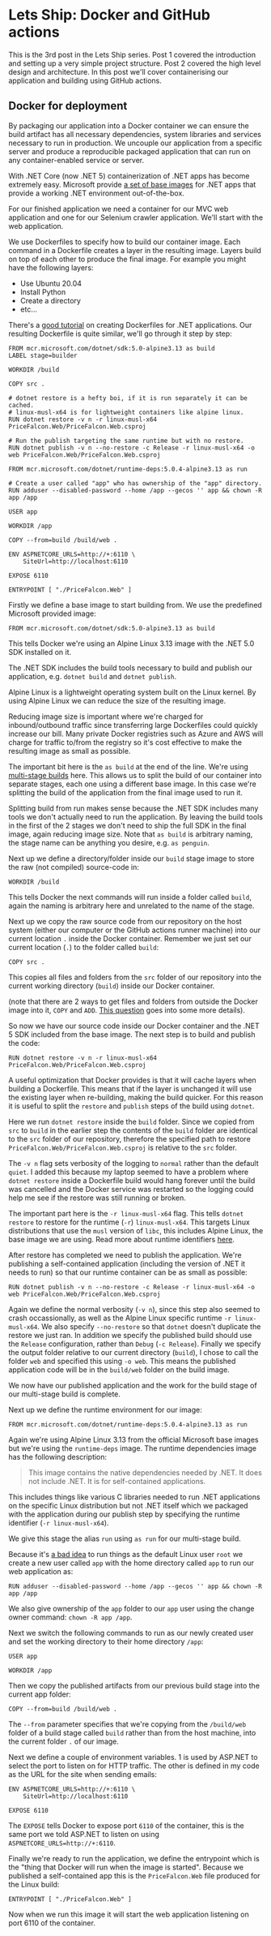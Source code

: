 # Lets Ship: Docker and GitHub actions

This is the 3rd post in the Lets Ship series. Post 1 covered the introduction and setting up a very simple project structure. Post 2 covered the high level design and architecture. In this post we'll cover containerising our application and building using GitHub actions.

## Docker for deployment

By packaging our application into a Docker container we can ensure the build artifact has all necessary dependencies, system libraries and services necessary to run in production. We uncouple our application from a specific server and produce a reproducible packaged application that can run on any container-enabled service or server.

With .NET Core (now .NET 5) containerization of .NET apps has become extremely easy. Microsoft provide [a set of base images](https://hub.docker.com/_/microsoft-dotnet) for .NET apps that provide a working .NET environment out-of-the-box.

For our finished application we need a container for our MVC web application and one for our Selenium crawler application. We'll start with the web application.

We use Dockerfiles to specify how to build our container image. Each command in a Dockerfile creates a layer in the resulting image. Layers build on top of each other to produce the final image. For example you might have the following layers:

- Use Ubuntu 20.04
- Install Python
- Create a directory
- etc...

There's a [good tutorial](https://docs.docker.com/engine/examples/dotnetcore/) on creating Dockerfiles for .NET applications. Our resulting Dockerfile is quite similar, we'll go through it step by step:

```
FROM mcr.microsoft.com/dotnet/sdk:5.0-alpine3.13 as build
LABEL stage=builder

WORKDIR /build

COPY src .

# dotnet restore is a hefty boi, if it is run separately it can be cached.
# linux-musl-x64 is for lightweight containers like alpine linux.
RUN dotnet restore -v n -r linux-musl-x64 PriceFalcon.Web/PriceFalcon.Web.csproj

# Run the publish targeting the same runtime but with no restore.
RUN dotnet publish -v n --no-restore -c Release -r linux-musl-x64 -o web PriceFalcon.Web/PriceFalcon.Web.csproj

FROM mcr.microsoft.com/dotnet/runtime-deps:5.0.4-alpine3.13 as run

# Create a user called "app" who has ownership of the "app" directory.
RUN adduser --disabled-password --home /app --gecos '' app && chown -R app /app

USER app

WORKDIR /app

COPY --from=build /build/web .

ENV ASPNETCORE_URLS=http://+:6110 \
    SiteUrl=http://localhost:6110

EXPOSE 6110

ENTRYPOINT [ "./PriceFalcon.Web" ]
```

Firstly we define a base image to start building from. We use the predefined Microsoft provided image:

```
FROM mcr.microsoft.com/dotnet/sdk:5.0-alpine3.13 as build
```

This tells Docker we're using an Alpine Linux 3.13 image with the .NET 5.0 SDK installed on it.

The .NET SDK includes the build tools necessary to build and publish our application, e.g. `dotnet build` and `dotnet publish`.

Alpine Linux is a lightweight operating system built on the Linux kernel. By using Alpine Linux we can reduce the size of the resulting image.

Reducing image size is important where we're charged for inbound/outbound traffic since transferring large Dockerfiles could quickly increase our bill. Many private Docker registries such as Azure and AWS will charge for traffic to/from the registry so it's cost effective to make the resulting image as small as possible.

The important bit here is the `as build` at the end of the line. We're using [multi-stage builds](https://docs.docker.com/develop/develop-images/multistage-build/) here. This allows us to split the build of our container into separate stages, each one using a different base image. In this case we're splitting the build of the application from the final image used to run it.

Splitting build from run makes sense because the .NET SDK includes many tools we don't actually need to run the application. By leaving the build tools in the first of the 2 stages we don't need to ship the full SDK in the final image, again reducing image size. Note that `as build` is arbitrary naming, the stage name can be anything you desire, e.g. `as penguin`.

Next up we define a directory/folder inside our `build` stage image to store the raw (not compiled) source-code in:

```
WORKDIR /build
```

This tells Docker the next commands will run inside a folder called `build`, again the naming is arbitrary here and unrelated to the name of the stage.

Next up we copy the raw source code from our repository on the host system (either our computer or the GitHub actions runner machine) into our current location `.` inside the Docker container. Remember we just set our current location (`.`) to the folder called `build`:

```
COPY src .
```

This copies all files and folders from the `src` folder of our repository into the current working directory (`build`) inside our Docker container.

(note that there are 2 ways to get files and folders from outside the Docker image into it, `COPY` and `ADD`. [This question](https://stackoverflow.com/questions/24958140/what-is-the-difference-between-the-copy-and-add-commands-in-a-dockerfile) goes into some more details).

So now we have our source code inside our Docker container and the .NET 5 SDK included from the base image. The next step is to build and publish the code:

```
RUN dotnet restore -v n -r linux-musl-x64 PriceFalcon.Web/PriceFalcon.Web.csproj
```

A useful optimization that Docker provides is that it will cache layers when building a Dockerfile. This means that if the layer is unchanged it will use the existing layer when re-building, making the build quicker. For this reason it is useful to split the `restore` and `publish` steps of the build using `dotnet`.

Here we run `dotnet restore` inside the `build` folder. Since we copied from `src` to `build` in the earlier step the contents of the `build` folder are identical to the `src` folder of our repository, therefore the specified path to restore `PriceFalcon.Web/PriceFalcon.Web.csproj` is relative to the `src` folder.

The `-v n` flag sets verbosity of the logging to `normal` rather than the default `quiet`. I added this because my laptop seemed to have a problem where `dotnet restore` inside a Dockerfile build would hang forever until the build was cancelled and the Docker service was restarted so the logging could help me see if the restore was still running or broken.

The important part here is the `-r linux-musl-x64` flag. This tells `dotnet restore` to restore for the runtime (`-r`) `linux-musl-x64`. This targets Linux distributions that use the `musl` version of `libc`, this includes Alpine Linux, the base image we are using. Read more about runtime identifiers [here](https://docs.microsoft.com/en-us/dotnet/core/rid-catalog).

After restore has completed we need to publish the application. We're publishing a self-contained application (including the version of .NET it needs to run) so that our runtime container can be as small as possible:

```
RUN dotnet publish -v n --no-restore -c Release -r linux-musl-x64 -o web PriceFalcon.Web/PriceFalcon.Web.csproj
```

Again we define the normal verbosity (`-v n`), since this step also seemed to crash occassionally, as well as the Alpine Linux specific runtime `-r linux-musl-x64`. We also specify `--no-restore` so that `dotnet` doesn't duplicate the restore we just ran. In addition we specify the published build should use the `Release` configuration, rather than `Debug` (`-c Release`). Finally we specify the output folder relative to our current directory (`build`), I chose to call the folder `web` and specified this using `-o web`. This means the published application code will be in the `build/web` folder on the build image.

We now have our published application and the work for the build stage of our multi-stage build is complete.

Next up we define the runtime environment for our image:

```
FROM mcr.microsoft.com/dotnet/runtime-deps:5.0.4-alpine3.13 as run
```

Again we're using Alpine Linux 3.13 from the official Microsoft base images but we're using the `runtime-deps` image. The runtime dependencies image has the following description:

> This image contains the native dependencies needed by .NET. It does not include .NET. It is for self-contained applications.

This includes things like various C libraries needed to run .NET applications on the specific Linux distribution but not .NET itself which we packaged with the application during our publish step by specifying the runtime identifier (`-r linux-musl-x64`).

We give this stage the alias `run` using `as run` for our multi-stage build.

Because it's [a bad idea](https://americanexpress.io/do-not-run-dockerized-applications-as-root/) to run things as the default Linux user `root` we create a new user called `app` with the home directory called `app` to run our web application as:

```
RUN adduser --disabled-password --home /app --gecos '' app && chown -R app /app
```

We also give ownership of the `app` folder to our `app` user using the change owner command: `chown -R app /app`.

Next we switch the following commands to run as our newly created user and set the working directory to their home directory `/app`:

```
USER app

WORKDIR /app
```

Then we copy the published artifacts from our previous build stage into the current app folder:

```
COPY --from=build /build/web .
```

The `--from` parameter specifies that we're copying from the `/build/web` folder of a build stage called `build` rather than from the host machine, into the current folder `.` of our image.

Next we define a couple of environment variables. 1 is used by ASP.NET to select the port to listen on for HTTP traffic. The other is defined in my code as the URL for the site when sending emails:

```
ENV ASPNETCORE_URLS=http://+:6110 \
    SiteUrl=http://localhost:6110

EXPOSE 6110
```

The `EXPOSE` tells Docker to expose port `6110` of the container, this is the same port we told ASP.NET to listen on using `ASPNETCORE_URLS=http://+:6110`.

Finally we're ready to run the application, we define the entrypoint which is the "thing that Docker will run when the image is started". Because we published a self-contained app this is the `PriceFalcon.Web` file produced for the Linux build:

```
ENTRYPOINT [ "./PriceFalcon.Web" ]
```

Now when we run this image it will start the web application listening on port 6110 of the container.
